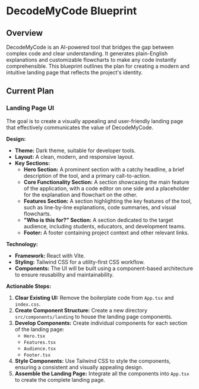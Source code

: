 # DecodeMyCode Blueprint

## Overview

DecodeMyCode is an AI-powered tool that bridges the gap between complex code and clear understanding. It generates plain-English explanations and customizable flowcharts to make any code instantly comprehensible. This blueprint outlines the plan for creating a modern and intuitive landing page that reflects the project's identity.

## Current Plan

### Landing Page UI

The goal is to create a visually appealing and user-friendly landing page that effectively communicates the value of DecodeMyCode.

**Design:**

*   **Theme:** Dark theme, suitable for developer tools.
*   **Layout:** A clean, modern, and responsive layout.
*   **Key Sections:**
    *   **Hero Section:** A prominent section with a catchy headline, a brief description of the tool, and a primary call-to-action.
    *   **Core Functionality Section:** A section showcasing the main feature of the application, with a code editor on one side and a placeholder for the explanation and flowchart on the other.
    *   **Features Section:** A section highlighting the key features of the tool, such as line-by-line explanations, code summaries, and visual flowcharts.
    *   **"Who is this for?" Section:** A section dedicated to the target audience, including students, educators, and development teams.
    *   **Footer:** A footer containing project context and other relevant links.

**Technology:**

*   **Framework:** React with Vite.
*   **Styling:** Tailwind CSS for a utility-first CSS workflow.
*   **Components:** The UI will be built using a component-based architecture to ensure reusability and maintainability.

**Actionable Steps:**

1.  **Clear Existing UI:** Remove the boilerplate code from `App.tsx` and `index.css`.
2.  **Create Component Structure:** Create a new directory `src/components/landing` to house the landing page components.
3.  **Develop Components:** Create individual components for each section of the landing page:
    *   `Hero.tsx`
    *   `Features.tsx`
    *   `Audience.tsx`
    *   `Footer.tsx`
4.  **Style Components:** Use Tailwind CSS to style the components, ensuring a consistent and visually appealing design.
5.  **Assemble the Landing Page:** Integrate all the components into `App.tsx` to create the complete landing page.
